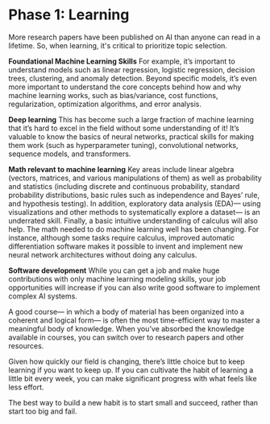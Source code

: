 # Phase 1: Learning
More research papers have been published on AI than anyone can read in a lifetime. So, when learning, it's critical to prioritize topic selection.

**Foundational Machine Learning Skills**
For example, it’s important to understand models such as linear regression, logistic regression, decision trees, clustering, and anomaly detection. Beyond specific models, it’s even more important to understand the core concepts behind how and why machine learning works, such as bias/variance, cost functions, regularization, optimization algorithms, and error analysis.

**Deep learning**
This has become such a large fraction of machine learning that it’s hard to excel in the field without some understanding of it! It’s valuable to know the basics of neural networks, practical skills for making them work (such as hyperparameter tuning), convolutional networks, sequence models, and transformers.

**Math relevant to machine learning**
Key areas include linear algebra (vectors, matrices, and various manipulations of them) as well as probability and statistics (including discrete and continuous probability, standard probability distributions, basic rules such as independence and Bayes’ rule, and hypothesis testing). In addition, exploratory data analysis (EDA)— using visualizations and other methods to systematically explore a dataset— is an underrated skill. Finally, a basic intuitive understanding of calculus will also help. The math needed to do machine learning well has been changing. For instance, although some tasks require calculus, improved automatic differentiation software makes it possible to invent and implement new neural network architectures without doing any calculus.

**Software development** 
While you can get a job and make huge contributions with only machine learning modeling skills, your job opportunities will increase if you can also write good software to implement complex AI systems.

A good course— in which a body of material has been organized into a coherent and logical form— is often the most time-efficient way to master a meaningful body of knowledge. When you’ve absorbed the knowledge available in courses, you can switch over to research papers and other resources.

Given how quickly our field is changing, there’s little choice but to keep learning if you want to keep up. If you can cultivate the habit of learning a little bit every week, you can make significant progress with what feels like less effort.

The best way to build a new habit is to start small and succeed, rather than start too big and fail.
